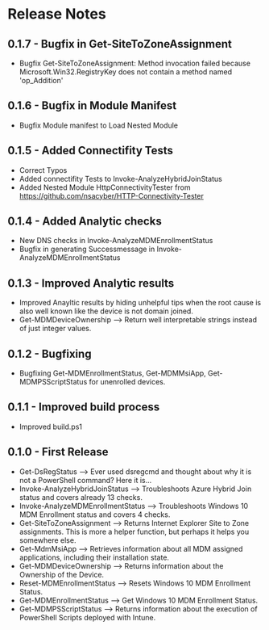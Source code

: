 # Release Notes

## 0.1.7 - Bugfix in Get-SiteToZoneAssignment

* Bugfix Get-SiteToZoneAssignment: Method invocation failed because Microsoft.Win32.RegistryKey does not contain a method named 'op_Addition'

## 0.1.6 - Bugfix in Module Manifest

* Bugfix Module manifest to Load Nested Module

## 0.1.5 - Added Connectifity Tests

* Correct Typos
* Added connectifity Tests to Invoke-AnalyzeHybridJoinStatus
* Added Nested Module HttpConnectivityTester from https://github.com/nsacyber/HTTP-Connectivity-Tester

## 0.1.4 - Added Analytic checks

* New DNS checks in Invoke-AnalyzeMDMEnrollmentStatus
* Bugfix in generating Successmessage in Invoke-AnalyzeMDMEnrollmentStatus

## 0.1.3 - Improved Analytic results

* Improved Anayltic results by hiding unhelpful tips when the root cause is also well known like the device is not domain joined.
* Get-MDMDeviceOwnership --> Return well interpretable strings instead of just integer values.

## 0.1.2 - Bugfixing

* Bugfixing Get-MDMEnrollmentStatus, Get-MDMMsiApp, Get-MDMPSScriptStatus for unenrolled devices.

## 0.1.1 - Improved build process

* Improved build.ps1

## 0.1.0 - First Release

* Get-DsRegStatus --> Ever used dsregcmd and thought about why it is not a PowerShell command? Here it is...
* Invoke-AnalyzeHybridJoinStatus --> Troubleshoots Azure Hybrid Join status and covers already 13 checks.
* Invoke-AnalyzeMDMEnrollmentStatus --> Troubleshoots Windows 10 MDM Enrollment status and covers 4 checks.
* Get-SiteToZoneAssignment --> Returns Internet Explorer Site to Zone assignments. This is more a helper function, but perhaps it helps you somewhere else.
* Get-MdmMsiApp --> Retrieves information about all MDM assigned applications, including their installation state.
* Get-MDMDeviceOwnership --> Returns information about the Ownership of the Device.
* Reset-MDMEnrollmentStatus --> Resets Windows 10 MDM Enrollment Status.
* Get-MDMEnrollmentStatus --> Get Windows 10 MDM Enrollment Status.
* Get-MDMPSScriptStatus --> Returns information about the execution of PowerShell Scripts deployed with Intune.
